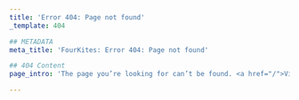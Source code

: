 ```yaml
---
title: 'Error 404: Page not found'
_template: 404

## METADATA
meta_title: 'FourKites: Error 404: Page not found'

## 404 Content
page_intro: 'The page you’re looking for can’t be found. <a href="/">Visit the homepage</a> or try the links below.'

---
```

